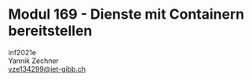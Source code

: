 # Modul 169 - Dienste mit Containern bereitstellen

inf2021e\
Yannik Zechner\
yze134299@iet-gibb.ch
